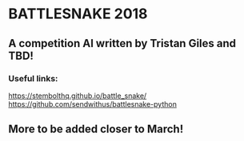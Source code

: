 # BATTLESNAKE 2018
## A competition AI written by Tristan Giles and TBD!

### Useful links:
https://stembolthq.github.io/battle_snake/
https://github.com/sendwithus/battlesnake-python

## More to be added closer to March!

